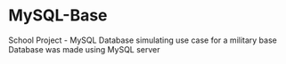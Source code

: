 # MySQL-Base
School Project - MySQL Database simulating use case for a military base
Database was made using MySQL server
